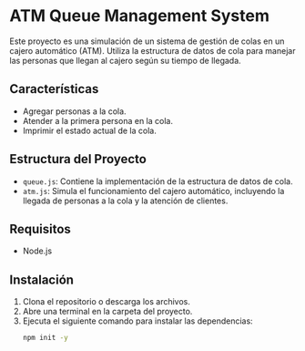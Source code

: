 # ATM Queue Management System

Este proyecto es una simulación de un sistema de gestión de colas en un cajero automático (ATM). Utiliza la estructura de datos de cola para manejar las personas que llegan al cajero según su tiempo de llegada.

## Características

- Agregar personas a la cola.
- Atender a la primera persona en la cola.
- Imprimir el estado actual de la cola.

## Estructura del Proyecto

- `queue.js`: Contiene la implementación de la estructura de datos de cola.
- `atm.js`: Simula el funcionamiento del cajero automático, incluyendo la llegada de personas a la cola y la atención de clientes.

## Requisitos

- Node.js

## Instalación

1. Clona el repositorio o descarga los archivos.
2. Abre una terminal en la carpeta del proyecto.
3. Ejecuta el siguiente comando para instalar las dependencias:
   ```bash
   npm init -y
